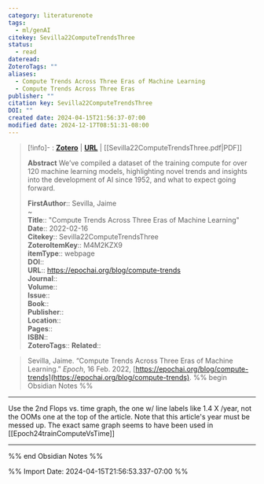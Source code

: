 ```yaml
---
category: literaturenote
tags:
  - ml/genAI
citekey: Sevilla22ComputeTrendsThree
status:
  - read
dateread: 
ZoteroTags: ""
aliases:
  - Compute Trends Across Three Eras of Machine Learning
  - Compute Trends Across Three Eras
publisher: ""
citation key: Sevilla22ComputeTrendsThree
DOI: ""
created date: 2024-04-15T21:56:37-07:00
modified date: 2024-12-17T08:51:31-08:00
---
```


> [!info]- : [**Zotero**](zotero://select/library/items/M4M2KZX9)   | [**URL**](https://epochai.org/blog/compute-trends) | [[Sevilla22ComputeTrendsThree.pdf|PDF]]
>
> 
> **Abstract**
> We’ve compiled a dataset of the training compute for over 120 machine learning models, highlighting novel trends and insights into the development of AI since 1952, and what to expect going forward.
> 
> 
> **FirstAuthor**:: Sevilla, Jaime  
~    
> **Title**:: "Compute Trends Across Three Eras of Machine Learning"  
> **Date**:: 2022-02-16  
> **Citekey**:: Sevilla22ComputeTrendsThree  
> **ZoteroItemKey**:: M4M2KZX9  
> **itemType**:: webpage  
> **DOI**::   
> **URL**:: https://epochai.org/blog/compute-trends  
> **Journal**::   
> **Volume**::   
> **Issue**::   
> **Book**::   
> **Publisher**::   
> **Location**::    
> **Pages**::   
> **ISBN**::   
> **ZoteroTags**:: 
>**Related**:: 

> Sevilla, Jaime. “Compute Trends Across Three Eras of Machine Learning.” _Epoch_, 16 Feb. 2022, [https://epochai.org/blog/compute-trends](https://epochai.org/blog/compute-trends).
%% begin Obsidian Notes %%
___
Use the 2nd Flops vs. time graph, the one w/ line labels like 1.4 X /year, not the OOMs one at the top of the article.  Note that this article's year must be messed up.  The exact same graph seems to have been used in [[Epoch24trainComputeVsTime]]
___
%% end Obsidian Notes %%



%% Import Date: 2024-04-15T21:56:53.337-07:00 %%
